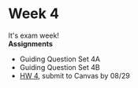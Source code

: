 # Week 4

It's exam week!  
**Assignments**
 
- Guiding Question Set 4A 
- Guiding Question Set 4B
- [HW 4](https://genchem.science.psu.edu/homework-4-houck), submit to Canvas by 08/29





